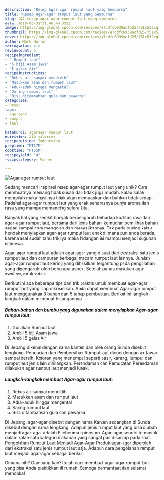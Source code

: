 ```yaml
---
description: "Resep Agar-agar rumput laut yang Sempurna"
title: "Resep Agar-agar rumput laut yang Sempurna"
slug: 247-resep-agar-agar-rumput-laut-yang-sempurna
date: 2020-08-31T11:46:44.352Z
image: https://img-global.cpcdn.com/recipes/a7cdfc6939acfd25/751x532cq70/agar-agar-rumput-laut-foto-resep-utama.jpg
thumbnail: https://img-global.cpcdn.com/recipes/a7cdfc6939acfd25/751x532cq70/agar-agar-rumput-laut-foto-resep-utama.jpg
cover: https://img-global.cpcdn.com/recipes/a7cdfc6939acfd25/751x532cq70/agar-agar-rumput-laut-foto-resep-utama.jpg
author: Mark Horton
ratingvalue: 4.6
reviewcount: 5
recipeingredient:
- " Rumput laut"
- "5 biji Asam jawa"
- "5 gelas Air"
recipeinstructions:
- "Rebus air sampai mendidih"
- "Masukkan asam dan rumput laut"
- "Aduk-aduk hingga mengental"
- "Saring rumput laut"
- "Bisa ditambahkan gula dan pewarna"
categories:
- Resep
tags:
- agaragar
- rumput
- laut

katakunci: agaragar rumput laut 
nutrition: 210 calories
recipecuisine: Indonesian
preptime: "PT17M"
cooktime: "PT55M"
recipeyield: "4"
recipecategory: Dinner

---
```



![Agar-agar rumput laut](https://img-global.cpcdn.com/recipes/a7cdfc6939acfd25/751x532cq70/agar-agar-rumput-laut-foto-resep-utama.jpg)

Sedang mencari inspirasi resep agar-agar rumput laut yang unik? Cara membuatnya memang tidak susah dan tidak juga mudah. Kalau salah mengolah maka hasilnya tidak akan memuaskan dan bahkan tidak sedap. Padahal agar-agar rumput laut yang enak seharusnya punya aroma dan rasa yang mampu memancing selera kita.

Banyak hal yang sedikit banyak berpengaruh terhadap kualitas rasa dari agar-agar rumput laut, pertama dari jenis bahan, kemudian pemilihan bahan segar, sampai cara mengolah dan menyajikannya. Tak perlu pusing kalau hendak menyiapkan agar-agar rumput laut enak di mana pun anda berada, karena asal sudah tahu triknya maka hidangan ini mampu menjadi suguhan istimewa.

Agar-agar rumput laut adalah agar-agar yang dibuat dari ekstraksi satu jenis rumput laut dan campuran berbagai macam rumput laut lainnya. Jumlah agar-agar rumput laut kering yang dihasilkan tergantung pada pengolahan yang dipengaruhi oleh beberapa aspek. Setelah panas masukan agar swallow, aduk-aduk.


Berikut ini ada beberapa tips dan trik praktis untuk membuat agar-agar rumput laut yang siap dikreasikan. Anda dapat membuat Agar-agar rumput laut menggunakan 3 bahan dan 5 tahap pembuatan. Berikut ini langkah-langkah dalam membuat hidangannya.

<!--inarticleads1-->

##### Bahan-bahan dan bumbu yang digunakan dalam menyiapkan Agar-agar rumput laut:

1. Gunakan  Rumput laut
1. Ambil 5 biji Asam jawa
1. Ambil 5 gelas Air


Di Jepang dikenal dengan nama kanten dan oleh orang Sunda disebut lengkong. Pencucian dan Pembersihan Rumput laut dicuci dengan air tawar sampai bersih. Kotoran yang menempel seperti pasir, karang, lumpur dan rumput laut jenis lain dihilangkan. Perendaman dan Pemucatan Perendaman dilakukan agar rumput laut menjadi lunak. 

<!--inarticleads2-->

##### Langkah-langkah membuat Agar-agar rumput laut:

1. Rebus air sampai mendidih
1. Masukkan asam dan rumput laut
1. Aduk-aduk hingga mengental
1. Saring rumput laut
1. Bisa ditambahkan gula dan pewarna


Di Jepang, agar-agar disebut dengan nama Kanten sedangkan di Sunda disebut dengan nama lengkong. Adapun jenis rumput laut yang bisa diubah menjadi agar-agar adalah Eucheuma spinosum. Agar-agar sendiri termasuk dalam salah satu kategori makanan yang sangat pas disantap pada saat. Pengolahan Rumput Laut Menjadi Agar-Agar Produk agar-agar diperoleh dari ekstraksi satu jenis rumput laut saja. Adapun cara pengolahan rumput laut menjadi agar-agar sebagai berikut. 

Gimana nih? Gampang kan? Itulah cara membuat agar-agar rumput laut yang bisa Anda praktikkan di rumah. Semoga bermanfaat dan selamat mencoba!
